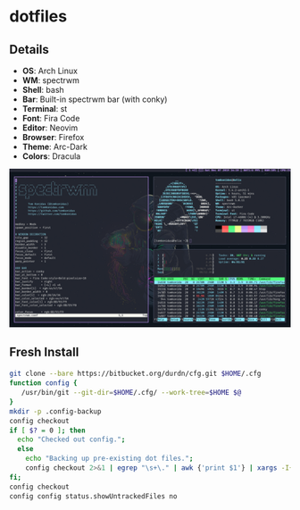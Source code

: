 # dotfiles

## Details
+ **OS**: Arch Linux
+ **WM**: spectrwm
+ **Shell**: bash
+ **Bar**: Built-in spectrwm bar (with conky)
+ **Terminal**: st
+ **Font**: Fira Code
+ **Editor**: Neovim
+ **Browser**: Firefox
+ **Theme**: Arc-Dark
+ **Colors**: Dracula

![Screenshot](./Pictures/2019-12-07-Screenshot.png)

## Fresh Install
```bash
git clone --bare https://bitbucket.org/durdn/cfg.git $HOME/.cfg
function config {
   /usr/bin/git --git-dir=$HOME/.cfg/ --work-tree=$HOME $@
}
mkdir -p .config-backup
config checkout
if [ $? = 0 ]; then
  echo "Checked out config.";
  else
    echo "Backing up pre-existing dot files.";
    config checkout 2>&1 | egrep "\s+\." | awk {'print $1'} | xargs -I{} mv {} .config-backup/{}
fi;
config checkout
config config status.showUntrackedFiles no
```
